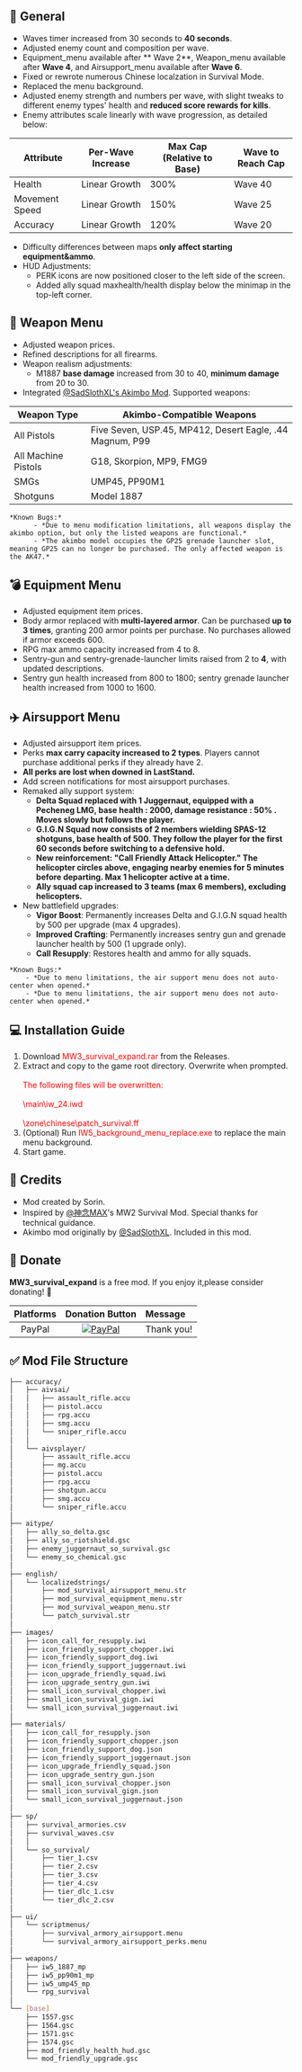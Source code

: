 ## 📖 General

- Waves timer increased from 30 seconds to **40 seconds**.  
- Adjusted enemy count and composition per wave.  
- Equipment_menu available after ** Wave 2**, Weapon_menu available after **Wave 4**, and Airsupport_menu available after **Wave 6**.  
- Fixed or rewrote numerous Chinese localzation in Survival Mode.  
- Replaced the menu background.  
- Adjusted enemy strength and numbers per wave, with slight tweaks to different enemy types' health and **reduced score rewards for kills**.  
- Enemy attributes scale linearly with wave progression, as detailed below:  

| Attribute    | Per-Wave Increase | Max Cap (Relative to Base) | Wave to Reach Cap |  
|-------------|------------------|---------------------------|------------------|  
| Health      | Linear Growth    | 300%                      | Wave 40          |  
| Movement Speed | Linear Growth | 150%                      | Wave 25          |  
| Accuracy    | Linear Growth    | 120%                      | Wave 20          |  

- Difficulty differences between maps **only affect starting equipment&ammo**.  
- HUD Adjustments:  
  - PERK icons are now positioned closer to the left side of the screen.  
  - Added ally squad maxhealth/health display below the minimap in the top-left corner.  

## 🔫 Weapon Menu  

- Adjusted weapon prices.  
- Refined descriptions for all firearms.  
- Weapon realism adjustments:  
  - M1887 **base damage** increased from 30 to 40, **minimum damage** from 20 to 30.  
- Integrated [@SadSlothXL's Akimbo Mod](https://github.com/SadSlothXL/IW5-mod_akimbo). Supported weapons:  

| Weapon Type      | Akimbo-Compatible Weapons                                                                 |  
|------------------|------------------------------------------------------------------------------------------|  
| All Pistols      | Five Seven, USP.45, MP412, Desert Eagle, .44 Magnum, P99                                |  
| All Machine Pistols | G18, Skorpion, MP9, FMG9                                                              |  
| SMGs            | UMP45, PP90M1                                                                           |  
| Shotguns        | Model 1887                                                                              |  

```
*Known Bugs:*
	  - *Due to menu modification limitations, all weapons display the akimbo option, but only the listed weapons are functional.*
	  - *The akimbo model occupies the GP25 grenade launcher slot, meaning GP25 can no longer be purchased. The only affected weapon is the AK47.*
```


## 💣 Equipment Menu  

- Adjusted equipment item prices.  
- Body armor replaced with **multi-layered armor**. Can be purchased **up to 3 times**, granting 200 armor points per purchase. No purchases allowed if armor exceeds 600.  
- RPG max ammo capacity increased from 4 to 8.  
- Sentry-gun and sentry-grenade-launcher limits raised from 2 to **4**, with updated descriptions.  
- Sentry gun health increased from 800 to 1800; sentry grenade launcher health increased from 1000 to 1600.  

## ✈️ Airsupport Menu  

- Adjusted airsupport item prices.  
- Perks **max carry capacity increased to 2 types**. Players cannot purchase additional perks if they already have 2.  
- **All perks are lost when downed in LastStand.**  
- Add screen notifications for most airsupport purchases.  
- Remaked ally support system:  
  - **Delta Squad replaced with 1 Juggernaut, equipped with a Pecheneg LMG, base health : 2000, damage resistance : 50% . Moves slowly but follows the player.**  
  - **G.I.G.N Squad now consists of 2 members wielding SPAS-12 shotguns, base health of 500. They follow the player for the first 60 seconds before switching to a defensive hold.**  
  - **New reinforcement: "Call Friendly Attack Helicopter." The helicopter circles above, engaging nearby enemies for 5 minutes before departing. Max 1 helicopter active at a time.**  
  - **Ally squad cap increased to 3 teams (max 6 members), excluding helicopters.**  
- New battlefield upgrades:  
  - **Vigor Boost**: Permanently increases Delta and G.I.G.N squad health by 500 per upgrade (max 4 upgrades).  
  - **Improved Crafting**: Permanently increases sentry gun and grenade launcher health by 500 (1 upgrade only).  
  - **Call Resupply**: Restores health and ammo for ally squads.  

```
*Known Bugs:*
	- *Due to menu limitations, the air support menu does not auto-center when opened.*
	- *Due to menu limitations, the air support menu does not auto-center when opened.*
```


## 💻 Installation Guide  

1. Download <span style="color:red">MW3_survival_expand.rar</span> from the Releases.  
2. Extract and copy to the game root directory. Overwrite when prompted.  
   <span style="color:red">  
       The following files will be overwritten:<br>  
       \main\iw_24.iwd<br>  
       \zone\chinese\patch_survival.ff  
   </span>  
3. (Optional) Run <span style="color:red">IW5_background_menu_replace.exe</span> to replace the main menu background.  
4. Start game.  

## 📖 Credits  

- Mod created by Sorin.  
- Inspired by [@神念MAX](https://space.bilibili.com/175979296)'s MW2 Survival Mod. Special thanks for technical guidance.  
- Akimbo mod originally by [@SadSlothXL](https://github.com/SadSlothXL/IW5-mod_akimbo). Included in this mod.  

## 💖 Donate 

**MW3_survival_expand** is a free mod. If you enjoy it,please consider donating! 🤩  

| Platforms    | Donation Button                                                                                              | Message    |  
|:------------:|:------------------------------------------------------------------------------------------------------------:|:-----------|  
| PayPal       | [![PayPal](https://www.paypalobjects.com/en_US/i/btn/btn_donate_LG.gif)](https://paypal.me/841603239)        | Thank you! |  

## ✅ Mod File Structure  

```bash  
├── accuracy/  
│   ├── aivsai/  
│   │   ├── assault_rifle.accu  
│   │   ├── pistol.accu  
│   │   ├── rpg.accu  
│   │   ├── smg.accu  
│   │   └── sniper_rifle.accu  
│   │  
│   └── aivsplayer/  
│       ├── assault_rifle.accu  
│       ├── mg.accu  
│       ├── pistol.accu  
│       ├── rpg.accu  
│       ├── shotgun.accu  
│       ├── smg.accu  
│       └── sniper_rifle.accu  
│  
├── aitype/  
│   ├── ally_so_delta.gsc  
│   ├── ally_so_riotshield.gsc  
│   ├── enemy_juggernaut_so_survival.gsc  
│   └── enemy_so_chemical.gsc  
│  
├── english/  
│   └── localizedstrings/  
│       ├── mod_survival_airsupport_menu.str  
│       ├── mod_survival_equipment_menu.str  
│       ├── mod_survival_weapon_menu.str  
│       └── patch_survival.str  
│  
├── images/  
│   ├── icon_call_for_resupply.iwi  
│   ├── icon_friendly_support_chopper.iwi  
│   ├── icon_friendly_support_dog.iwi  
│   ├── icon_friendly_support_juggernaut.iwi  
│   ├── icon_upgrade_friendly_squad.iwi  
│   ├── icon_upgrade_sentry_gun.iwi  
│   ├── small_icon_survival_chopper.iwi  
│   ├── small_icon_survival_gign.iwi  
│   └── small_icon_survival_juggernaut.iwi  
│  
├── materials/  
│   ├── icon_call_for_resupply.json  
│   ├── icon_friendly_support_chopper.json  
│   ├── icon_friendly_support_dog.json  
│   ├── icon_friendly_support_juggernaut.json  
│   ├── icon_upgrade_friendly_squad.json  
│   ├── icon_upgrade_sentry_gun.json  
│   ├── small_icon_survival_chopper.json  
│   ├── small_icon_survival_gign.json  
│   └── small_icon_survival_juggernaut.json  
│  
├── sp/  
│   ├── survival_armories.csv  
│   ├── survival_waves.csv  
│   │  
│   └── so_survival/  
│       ├── tier_1.csv  
│       ├── tier_2.csv  
│       ├── tier_3.csv  
│       ├── tier_4.csv  
│       ├── tier_dlc_1.csv  
│       └── tier_dlc_2.csv  
│  
├── ui/  
│   └── scriptmenus/  
│       ├── survival_armory_airsupport.menu  
│       └── survival_armory_airsupport_perks.menu  
│  
├── weapons/  
│   ├── iw5_1887_mp  
│   ├── iw5_pp90m1_mp  
│   ├── iw5_ump45_mp  
│   └── rpg_survival  
│  
└── [base]  
    ├── 1557.gsc  
    ├── 1564.gsc  
    ├── 1571.gsc  
    ├── 1574.gsc  
    ├── mod_friendly_health_hud.gsc  
    └── mod_friendly_upgrade.gsc  
```
